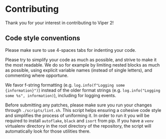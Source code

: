 # Contributing

Thank you for your interest in contributing to Viper 2!

## Code style conventions

Please make sure to use 4-spaces tabs for indenting your code.

Please try to simplify your code as much as possible, and strive to make it the most readable. We do so for example by limiting nested blocks as much as possible, using explicit variable names (instead of single letters), and commenting where opportune.

We favor f-string formatting (e.g. `log.info(f"Logging some {information}")`) instead of the older format strings (e.g. `log.info("Logging some %s", information)`), including for logging events.

Before submitting any patches, please make sure you run your changes through `./scripts/lint.sh`. This script helps ensuring a cohesive code style and simplifies the process of uniforming it. In order to run it you will be required to install `autoflake`, `black` and `isort` from pip. If you have a `venv` virtualenv directory in the root directory of the repository, the script will automatically look for those utilities there.

